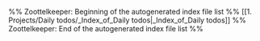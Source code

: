 %% Zoottelkeeper: Beginning of the autogenerated index file list  %%
 [[1. Projects/Daily todos/_Index_of_Daily todos|_Index_of_Daily todos]]
%% Zoottelkeeper: End of the autogenerated index file list  %%
